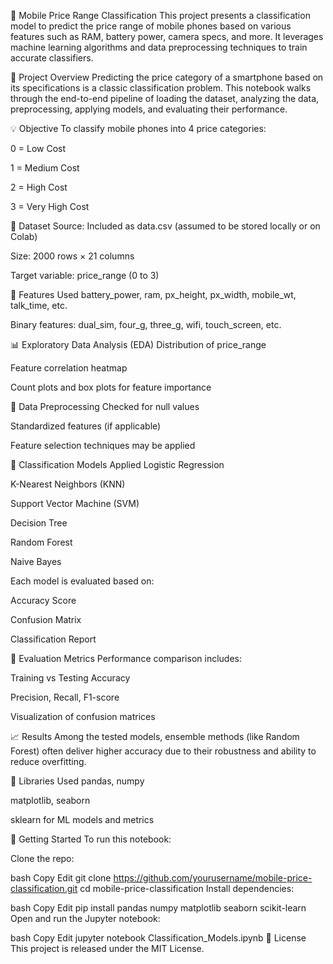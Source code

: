 📱 Mobile Price Range Classification
This project presents a classification model to predict the price range of mobile phones based on various features such as RAM, battery power, camera specs, and more. It leverages machine learning algorithms and data preprocessing techniques to train accurate classifiers.

🧠 Project Overview
Predicting the price category of a smartphone based on its specifications is a classic classification problem. This notebook walks through the end-to-end pipeline of loading the dataset, analyzing the data, preprocessing, applying models, and evaluating their performance.

💡 Objective
To classify mobile phones into 4 price categories:

0 = Low Cost

1 = Medium Cost

2 = High Cost

3 = Very High Cost

📁 Dataset
Source: Included as data.csv (assumed to be stored locally or on Colab)

Size: 2000 rows × 21 columns

Target variable: price_range (0 to 3)

🔧 Features Used
battery_power, ram, px_height, px_width, mobile_wt, talk_time, etc.

Binary features: dual_sim, four_g, three_g, wifi, touch_screen, etc.

📊 Exploratory Data Analysis (EDA)
Distribution of price_range

Feature correlation heatmap

Count plots and box plots for feature importance

🔎 Data Preprocessing
Checked for null values

Standardized features (if applicable)

Feature selection techniques may be applied

🧪 Classification Models Applied
Logistic Regression

K-Nearest Neighbors (KNN)

Support Vector Machine (SVM)

Decision Tree

Random Forest

Naive Bayes

Each model is evaluated based on:

Accuracy Score

Confusion Matrix

Classification Report

🧾 Evaluation Metrics
Performance comparison includes:

Training vs Testing Accuracy

Precision, Recall, F1-score

Visualization of confusion matrices

📈 Results
Among the tested models, ensemble methods (like Random Forest) often deliver higher accuracy due to their robustness and ability to reduce overfitting.

🧰 Libraries Used
pandas, numpy

matplotlib, seaborn

sklearn for ML models and metrics

🚀 Getting Started
To run this notebook:

Clone the repo:

bash
Copy
Edit
git clone https://github.com/yourusername/mobile-price-classification.git
cd mobile-price-classification
Install dependencies:

bash
Copy
Edit
pip install pandas numpy matplotlib seaborn scikit-learn
Open and run the Jupyter notebook:

bash
Copy
Edit
jupyter notebook Classification_Models.ipynb
📜 License
This project is released under the MIT License.
